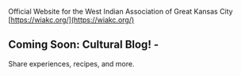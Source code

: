 Official Website for the West Indian Association of Great Kansas City
[https://wiakc.org/](https://wiakc.org/)

## Coming Soon: Cultural Blog! -

Share experiences, recipes, and more.
